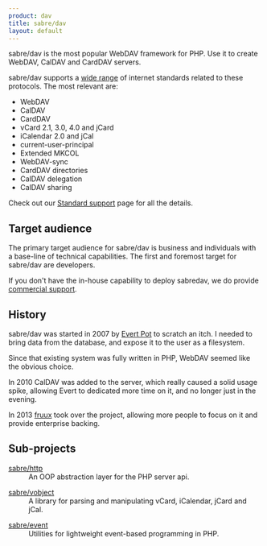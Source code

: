 ```yaml
---
product: dav
title: sabre/dav
layout: default
---
```


sabre/dav is the most popular WebDAV framework for PHP. Use it to create
WebDAV, CalDAV and CardDAV servers.

sabre/dav supports a [wide range][1] of internet standards related to these
protocols. The most relevant are:

* WebDAV
* CalDAV
* CardDAV
* vCard 2.1, 3.0, 4.0 and jCard
* iCalendar 2.0 and jCal
* current-user-principal
* Extended MKCOL
* WebDAV-sync
* CardDAV directories
* CalDAV delegation
* CalDAV sharing

Check out our [Standard support][1] page for all the details.

Target audience
---------------

The primary target audience for sabre/dav is business and individuals with
a base-line of technical capabilities. The first and foremost target for
sabre/dav are developers.

If you don't have the in-house capability to deploy sabredav, we do provide
[commercial support][2].

History
-------

sabre/dav was started in 2007 by [Evert Pot][3] to scratch an itch. I needed
to bring data from the database, and expose it to the user as a filesystem.

Since that existing system was fully written in PHP, WebDAV seemed like the
obvious choice.

In 2010 CalDAV was added to the server, which really caused a solid usage
spike, allowing Evert to dedicated more time on it, and no longer just in
the evening.

In 2013 [fruux][4] took over the project, allowing more people to focus on it
and provide enterprise backing.

Sub-projects
------------

<dl>
    <dt><a href="{{site.url}}/http">sabre/http</a></dt>
    <dd>An OOP abstraction layer for the PHP server api.</dd>
</dl>
<dl>
    <dt><a href="{{site.url}}/vobject">sabre/vobject</a></dt>
    <dd>A library for parsing and manipulating vCard, iCalendar, jCard and jCal.</dd>
</dl>
<dl>
    <dt><a href="{{site.url}}/event">sabre/event</a></dt>
    <dd>Utilities for lightweight event-based programming in PHP.</dd>
</dl>

[1]: /dav/standards-support/
[2]: http://localhost:8000/support
[3]: http://evertpot.com/
[4]: https://fruux.com/
